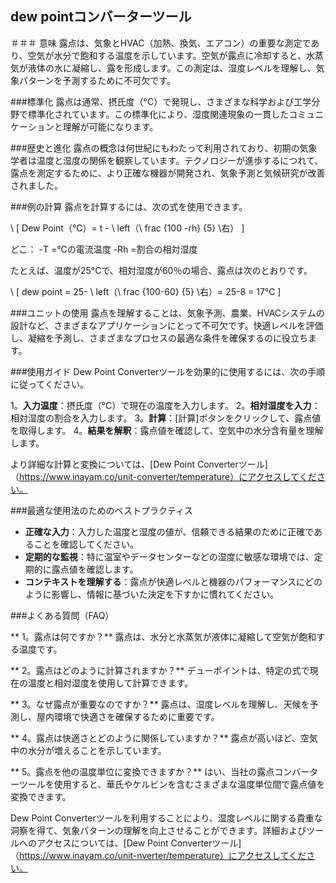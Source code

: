 ## dew pointコンバーターツール

＃＃＃ 意味
露点は、気象とHVAC（加熱、換気、エアコン）の重要な測定であり、空気が水分で飽和する温度を示しています。空気が露点に冷却すると、水蒸気が液体の水に凝縮し、露を形成します。この測定は、湿度レベルを理解し、気象パターンを予測するために不可欠です。

###標準化
露点は通常、摂氏度（°C）で発現し、さまざまな科学および工学分野で標準化されています。この標準化により、湿度関連現象の一貫したコミュニケーションと理解が可能になります。

###歴史と進化
露点の概念は何世紀にもわたって利用されており、初期の気象学者は温度と湿度の関係を観察しています。テクノロジーが進歩するにつれて、露点を測定するために、より正確な機器が開発され、気象予測と気候研究が改善されました。

###例の計算
露点を計算するには、次の式を使用できます。

\ [
Dew Point（°C）= t  -  \ left（\ frac {100 -rh} {5} \右）
\]

どこ：
-T =°Cの電流温度
-Rh =割合の相対湿度

たとえば、温度が25°Cで、相対湿度が60％の場合、露点は次のとおりです。

\ [
dew point = 25- \ left（\ frac {100-60} {5} \右）= 25-8 = 17°C
\]

###ユニットの使用
露点を理解することは、気象予測、農業、HVACシステムの設計など、さまざまなアプリケーションにとって不可欠です。快適レベルを評価し、凝縮を予測し、さまざまなプロセスの最適な条件を確保するのに役立ちます。

###使用ガイド
Dew Point Converterツールを効果的に使用するには、次の手順に従ってください。

1。**入力温度**：摂氏度（°C）で現在の温度を入力します。
2。**相対湿度を入力**：相対湿度の割合を入力します。
3。**計算**：[計算]ボタンをクリックして、露点値を取得します。
4。**結果を解釈**：露点値を確認して、空気中の水分含有量を理解します。

より詳細な計算と変換については、[Dew Point Converterツール]（https://www.inayam.co/unit-converter/temperature）にアクセスしてください。

###最適な使用法のためのベストプラクティス
-  **正確な入力**：入力した温度と湿度の値が、信頼できる結果のために正確であることを確認してください。
-  **定期的な監視**：特に温室やデータセンターなどの湿度に敏感な環境では、定期的に露点値を確認します。
-  **コンテキストを理解する**：露点が快適レベルと機器のパフォーマンスにどのように影響し、情報に基づいた決定を下すかに慣れてください。

###よくある質問（FAQ）

** 1。露点は何ですか？**
露点は、水分と水蒸気が液体に凝縮して空気が飽和する温度です。

** 2。露点はどのように計算されますか？**
デューポイントは、特定の式で現在の温度と相対湿度を使用して計算できます。

** 3。なぜ露点が重要なのですか？**
露点は、湿度レベルを理解し、天候を予測し、屋内環境で快適さを確保するために重要です。

** 4。露点は快適さとどのように関係していますか？**
露点が高いほど、空気中の水分が増えることを示しています。

** 5。露点を他の温度単位に変換できますか？**
はい、当社の露点コンバーターツールを使用すると、華氏やケルビンを含むさまざまな温度単位間で露点値を変換できます。

Dew Point Converterツールを利用することにより、湿度レベルに関する貴重な洞察を得て、気象パターンの理解を向上させることができます。詳細およびツールへのアクセスについては、[Dew Point Converterツール]（https://www.inayam.co/unit-nverter/temperature）にアクセスしてください。